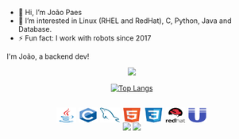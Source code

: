 - 👋 Hi, I’m João Paes
- 👀 I’m interested in Linux (RHEL and RedHat), C, Python, Java and Database.
- ⚡ Fun fact: I work with robots since 2017


I'm João, a backend dev!
<div align="center">
  <a href="https://github.com/xuizi">
  <img height="180em" src="https://github-readme-stats.vercel.app/api?username=xuizi&theme=merko&include_all_commits=true&count_private=true"/>

  [![Top Langs](https://github-readme-stats.vercel.app/api/top-langs/?username=xuizi&theme=merko)](https://github.com/anuraghazra/github-readme-stats)
</div>
<div style="display: inline_block" align="center"><br>
  <img align="center" alt="Logo-Java" height="30" width="40" src="https://raw.githubusercontent.com/devicons/devicon/master/icons/java/java-original.svg">
  <img align="center" alt="Logo-C" height="30" width="40" src="https://raw.githubusercontent.com/devicons/devicon/master/icons/c/c-original.svg">
  <img align="center" alt="Logo-MySQL" height="30" width="40" src="https://raw.githubusercontent.com/devicons/devicon/master/icons/mysql/mysql-original.svg">
  <img align="center" alt="Logo-HTML" height="30" width="40" src="https://raw.githubusercontent.com/devicons/devicon/master/icons/html5/html5-original.svg">
  <img align="center" alt="Logo-CSS" height="30" width="40" src="https://raw.githubusercontent.com/devicons/devicon/master/icons/css3/css3-original.svg">
  <img align="center" alt="Logo-RedHat" height="30" width="40" src="https://raw.githubusercontent.com/devicons/devicon/master/icons/redhat/redhat-original-wordmark.svg">
  <img align="center" alt="Logo-Unix" height="30" width="40" src="  https://raw.githubusercontent.com/devicons/devicon/master/icons/unix/unix-original.svg">
</div>

<div align="center">
  <a href = "mailto:joaopaes083@gmail.com"><img src="https://img.shields.io/badge/-Gmail-%23333?style=for-the-badge&logo=gmail&logoColor=white" target="_blank"></a>
  <a href="www.linkedin.com/in/joão-pedro-paes1234" target="_blank"><img src="https://img.shields.io/badge/-LinkedIn-%230077B5?style=for-the-badge&logo=linkedin&logoColor=white" target="_blank"></a>

</div>
